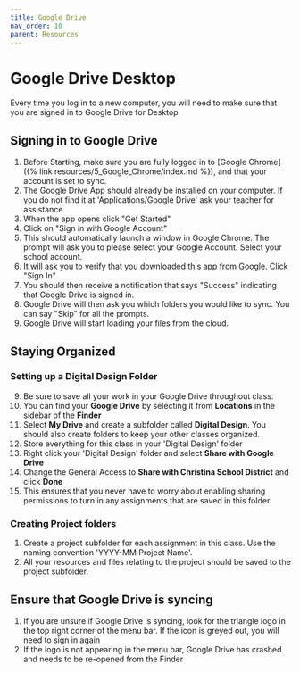 ```yaml
---
title: Google Drive
nav_order: 10
parent: Resources
---
```


# Google Drive Desktop
Every time you log in to a new computer, you will need to make sure that you are signed in to Google Drive for Desktop

## Signing in to Google Drive
1. Before Starting, make sure you are fully logged in to [Google Chrome]({% link resources/5_Google_Chrome/index.md %}), and that your account is set to sync.
2. The Google Drive App should already be installed on your computer. If you do not find it at 'Applications/Google Drive' ask your teacher for assistance
2. When the app opens click "Get Started"
3. Click on "Sign in with Google Account"
4. This should automatically launch a window in Google Chrome. The prompt will ask you to please select your Google Account. Select your school account.
5. It will ask you to verify that you downloaded this app from Google. Click "Sign In"
6. You should then receive a notification that says "Success" indicating that Google Drive is signed in.
7. Google Drive will then ask you which folders you would like to sync. You can say "Skip" for all the prompts. 
8. Google Drive will start loading your files from the cloud.

## Staying Organized

### Setting up a Digital Design Folder
9. Be sure to save all your work in your Google Drive throughout class.
10. You can find your **Google Drive** by selecting it from **Locations** in the sidebar of the **Finder**
10. Select **My Drive** and create a subfolder called **Digital Design**. You should also create folders to keep your other classes organized.
10. Store everything for this class in your 'Digital Design' folder
11. Right click your 'Digital Design' folder and select **Share with Google Drive**
12. Change the General Access to **Share with Christina School District** and click **Done**
13. This ensures that you never have to worry about enabling sharing permissions to turn in any assignments that are saved in this folder.

### Creating Project folders
1. Create a project subfolder for each assignment in this class. Use the naming convention 'YYYY-MM Project Name'.
2. All your resources and files relating to the project should be saved to the project subfolder. 

## Ensure that Google Drive is syncing
1. If you are unsure if Google Drive is syncing, look for the triangle logo in the top right corner of the menu bar. If the icon is greyed out, you will need to sign in again
2. If the logo is not appearing in the menu bar, Google Drive has crashed and needs to be re-opened from the Finder
